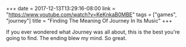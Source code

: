 +++
date = 2017-12-13T13:29:16-08:00
link = "https://www.youtube.com/watch?v=KeKnkaB0MBE"
tags = ["games", "journey"]
title = "Finding The Meaning Of Journey In Its Music"
+++

If you ever wondered what Journey was all about, this is the best you're going to find. The ending blew my mind. So great.
